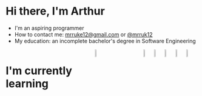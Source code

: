 <link rel="stylesheet" type='text/css' href="https://cdn.jsdelivr.net/gh/devicons/devicon@latest/devicon.min.css" />
          

<h1>Hi there, I'm Arthur</h1>

<ul>
  <li>I'm an aspiring programmer</li>
  <li>How to contact me: <a href="mailto:mrruke12@gmail.com">mrruke12@gmail.com</a> or <a href="https://www.instagram.com/mrruk12" target="_blank">@mrruk12</a></li>
  <li>My education: an incomplete bachelor's degree in Software Engineering</li>
</ul>
<div align="left" style="display: flex;">
<h1>I'm currently learning</h1>
<img src="https://cdn.jsdelivr.net/gh/devicons/devicon@latest/icons/csharp/csharp-original.svg" width="7%" style="margin-right: 100px;" />
<img src="https://cdn.jsdelivr.net/gh/devicons/devicon@latest/icons/dot-net/dot-net-plain-wordmark.svg" width="7%" />
<img src="https://cdn.jsdelivr.net/gh/devicons/devicon@latest/icons/github/github-original.svg" width="7%" />
<img src="https://cdn.jsdelivr.net/gh/devicons/devicon@latest/icons/javascript/javascript-original.svg" width="7%" />
<img src="https://cdn.jsdelivr.net/gh/devicons/devicon@latest/icons/html5/html5-original.svg" width="7%" />
<img src="https://cdn.jsdelivr.net/gh/devicons/devicon@latest/icons/css3/css3-original.svg" width="7%" />
</div>
</div>

 
<!--
**mrruke12/mrruke12** is a ✨ _special_ ✨ repository because its `README.md` (this file) appears on your GitHub profile.

Here are some ideas to get you started:

- 🔭 I’m currently working on ...
- 🌱 I’m currently learning ...
- 👯 I’m looking to collaborate on ...
- 🤔 I’m looking for help with ...
- 💬 Ask me about ...
- 📫 How to reach me: ...
- 😄 Pronouns: ...
- ⚡ Fun fact: ...
-->
